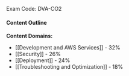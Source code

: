 Exam Code: DVA-CO2


#### Content Outline

**Content Domains:**
- [[Development and AWS Services]] - 32%
- [[Security]] - 26%
- [[Deployment]] - 24%
- [[Troubleshooting and Optimization]] - 18%

